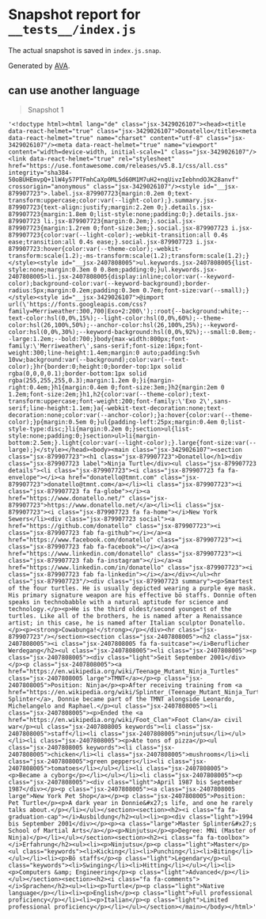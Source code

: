 # Snapshot report for `__tests__/index.js`

The actual snapshot is saved in `index.js.snap`.

Generated by [AVA](https://ava.li).

## can use another language

> Snapshot 1

    '<!doctype html><html lang="de" class="jsx-3429026107"><head><title data-react-helmet="true" class="jsx-3429026107">Donatello</title><meta data-react-helmet="true" name="charset" content="utf-8" class="jsx-3429026107"/><meta data-react-helmet="true" name="viewport" content="width=device-width, initial-scale=1" class="jsx-3429026107"/><link data-react-helmet="true" rel="stylesheet" href="https://use.fontawesome.com/releases/v5.8.1/css/all.css" integrity="sha384-50oBUHEmvpQ+1lW4y57PTFmhCaXp0ML5d60M1M7uH2+nqUivzIebhndOJK28anvf" crossorigin="anonymous" class="jsx-3429026107"/><style id="__jsx-879907723">.label.jsx-879907723{margin:0.2em 0;text-transform:uppercase;color:var(--light-color);}.summary.jsx-879907723{text-align:justify;margin:2.2em 0;}.details.jsx-879907723{margin:1.8em 0;list-style:none;padding:0;}.details.jsx-879907723 li.jsx-879907723{margin:0.2em;}.social.jsx-879907723{margin:1.2rem 0;font-size:3em;}.social.jsx-879907723 i.jsx-879907723{color:var(--light-color);-webkit-transition:all 0.4s ease;transition:all 0.4s ease;}.social.jsx-879907723 i.jsx-879907723:hover{color:var(--theme-color);-webkit-transform:scale(1.2);-ms-transform:scale(1.2);transform:scale(1.2);}</style><style id="__jsx-2407808005">ul.keywords.jsx-2407808005{list-style:none;margin:0.3em 0 0.8em;padding:0;}ul.keywords.jsx-2407808005>li.jsx-2407808005{display:inline;color:var(--keyword-color);background-color:var(--keyword-background);border-radius:5px;margin:0.2em;padding:0.3em 0.7em;font-size:var(--small);}</style><style id="__jsx-3429026107">@import url(\'https://fonts.googleapis.com/css?family=Merriweather:300,700|Exo+2:200\');:root{--background:white;--text-color:hsl(0,0%,15%);--light-color:hsl(0,0%,60%);--theme-color:hsl(26,100%,50%);--anchor-color:hsl(26,100%,25%);--keyword-color:hsl(0,0%,30%);--keyword-background:hsl(0,0%,92%);--small:0.8em;--large:1.2em;--bold:700;}body{max-width:800px;font-family:\'Merriweather\',sans-serif;font-size:16px;font-weight:300;line-height:1.4em;margin:0 auto;padding:5vh 10vw;background:var(--background);color:var(--text-color);}hr{border:0;height:0;border-top:1px solid rgba(0,0,0,0.1);border-bottom:1px solid rgba(255,255,255,0.3);margin:1.2em 0;}i{margin-right:0.4em;}h1{margin:0.4em 0;font-size:3em;}h2{margin:2em 0 1.2em;font-size:2em;}h1,h2{color:var(--theme-color);text-transform:uppercase;font-weight:200;font-family:\'Exo 2\',sans-serif;line-height:1.1em;}a{-webkit-text-decoration:none;text-decoration:none;color:var(--anchor-color);}a:hover{color:var(--theme-color);}p{margin:0.5em 0;}ul{padding-left:25px;margin:0.4em 0;list-style-type:disc;}li{margin:0.2em 0;}section>ul{list-style:none;padding:0;}section>ul>li{margin-bottom:2.5em;}.light{color:var(--light-color);}.large{font-size:var(--large);}</style></head><body><main class="jsx-3429026107"><section class="jsx-879907723"><h1 class="jsx-879907723">Donatello</h1><div class="jsx-879907723 label">Ninja Turtle</div><ul class="jsx-879907723 details"><li class="jsx-879907723"><i class="jsx-879907723 fa fa-envelope"></i><a href="donatello@tmnt.com" class="jsx-879907723">donatello@tmnt.com</a></li><li class="jsx-879907723"><i class="jsx-879907723 fa fa-globe"></i><a href="https://www.donatello.net/" class="jsx-879907723">https://www.donatello.net/</a></li><li class="jsx-879907723"><i class="jsx-879907723 fa fa-home"></i>New York Sewers</li><div class="jsx-879907723 social"><a href="https://github.com/donatello" class="jsx-879907723"><i class="jsx-879907723 fab fa-github"></i></a><a href="https://www.facebook.com/donatello" class="jsx-879907723"><i class="jsx-879907723 fab fa-facebook"></i></a><a href="https://www.linkedin.com/donatello" class="jsx-879907723"><i class="jsx-879907723 fab fa-instagram"></i></a><a href="https://www.linkedin.com/in/donatello" class="jsx-879907723"><i class="jsx-879907723 fab fa-linkedin"></i></a></div></ul><hr class="jsx-879907723"/><div class="jsx-879907723 summary"><p>Smartest of the four turtles. He is usually depicted wearing a purple eye mask. His primary signature weapon are his effective bō staffs. Donnie often speaks in technobabble with a natural aptitude for science and technology.</p><p>He is the third oldest/second youngest of the turtles. Like all of the brothers, he is named after a Renaissance artist; in this case, he is named after Italian sculptor Donatello.</p><p><strong>Cowabunga!</strong></p></div><hr class="jsx-879907723"/></section><section class="jsx-2407808005"><h2 class="jsx-2407808005"><i class="jsx-2407808005 fa fa-suitcase"></i>Beruflicher Werdegang</h2><ul class="jsx-2407808005"><li class="jsx-2407808005"><p class="jsx-2407808005"><div class="light">Seit September 2001</div></p><p class="jsx-2407808005"><a href="https://en.wikipedia.org/wiki/Teenage_Mutant_Ninja_Turtles" class="jsx-2407808005 large">TMNT</a></p><p class="jsx-2407808005">Position: Ninja</p><p>After receiving training from <a href="https://en.wikipedia.org/wiki/Splinter_(Teenage_Mutant_Ninja_Turtles)">Master Splinter</a>, Donnie became part of the TMNT alongside Leonardo, Michelangelo and Raphael.</p><ul class="jsx-2407808005"><li class="jsx-2407808005"><p>Ended the <a href="https://en.wikipedia.org/wiki/Foot_Clan">Foot Clan</a> civil war</p><ul class="jsx-2407808005 keywords"><li class="jsx-2407808005">staff</li><li class="jsx-2407808005">ninjutsu</li></ul></li><li class="jsx-2407808005"><p>Ate tons of pizza</p><ul class="jsx-2407808005 keywords"><li class="jsx-2407808005">chicken</li><li class="jsx-2407808005">mushrooms</li><li class="jsx-2407808005">green peppers</li><li class="jsx-2407808005">tomatoes</li></ul></li><li class="jsx-2407808005"><p>Became a cyborg</p></li></ul></li><li class="jsx-2407808005"><p class="jsx-2407808005"><div class="light">April 1987 bis September 1987</div></p><p class="jsx-2407808005"><a class="jsx-2407808005 large">New York Pet Shop</a></p><p class="jsx-2407808005">Position: Pet Turtle</p><p>A dark year in Donnie&#x27;s life, and one he rarely talks about.</p></li></ul></section><section><h2><i class="fa fa-graduation-cap"></i>Ausbildung</h2><ul><li><p><div class="light">1994 bis September 2001</div></p><p><a class="large">Master Splinter&#x27;s School of Martial Arts</a></p><p>Ninjutsu</p><p>Degree: MNi (Master of Ninja)</p></li></ul></section><section><h2><i class="fa fa-toolbox"></i>Erfahrung</h2><ul><li><p>Ninjutsu</p><p class="light">Master</p><ul class="keywords"><li>Kicking</li><li>Punching</li><li>Biting</li></ul></li><li><p>Bō staffs</p><p class="light">Legendary</p><ul class="keywords"><li>Swinging</li><li>Hitting</li></ul></li><li><p>Computers &amp; Engineering</p><p class="light">Advanced</p></li></ul></section><section><h2><i class="fa fa-comments"></i>Sprachen</h2><ul><li><p>Turtle</p><p class="light">Native language</p></li><li><p>English</p><p class="light">Full professional proficiency</p></li><li><p>Italian</p><p class="light">Limited professional proficiency</p></li></ul></section></main></body></html>'
